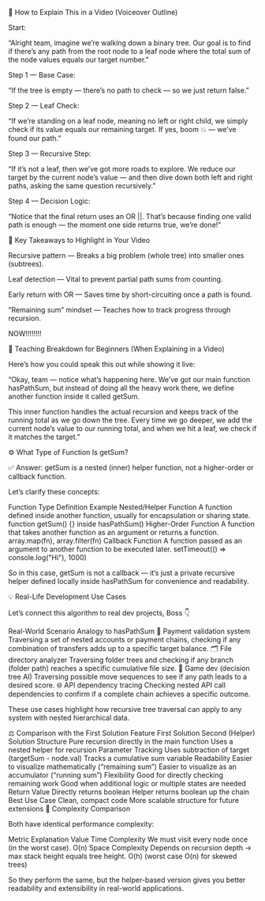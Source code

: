 🧠 How to Explain This in a Video (Voiceover Outline)

Start:

“Alright team, imagine we’re walking down a binary tree.
Our goal is to find if there’s any path from the root node to a leaf node
where the total sum of the node values equals our target number.”

Step 1 — Base Case:

“If the tree is empty — there’s no path to check — so we just return false.”

Step 2 — Leaf Check:

“If we’re standing on a leaf node, meaning no left or right child,
we simply check if its value equals our remaining target.
If yes, boom 💥 — we’ve found our path.”

Step 3 — Recursive Step:

“If it’s not a leaf, then we’ve got more roads to explore.
We reduce our target by the current node’s value —
and then dive down both left and right paths, asking the same question recursively.”

Step 4 — Decision Logic:

“Notice that the final return uses an OR ||.
That’s because finding one valid path is enough —
the moment one side returns true, we’re done!”

🧩 Key Takeaways to Highlight in Your Video

Recursive pattern — Breaks a big problem (whole tree) into smaller ones (subtrees).

Leaf detection — Vital to prevent partial path sums from counting.

Early return with OR — Saves time by short-circuiting once a path is found.

“Remaining sum” mindset — Teaches how to track progress through recursion.


NOW!!!!!!!!

🧠 Teaching Breakdown for Beginners (When Explaining in a Video)

Here’s how you could speak this out while showing it live:

“Okay, team — notice what’s happening here.
We’ve got our main function hasPathSum, but instead of doing all the heavy work there,
we define another function inside it called getSum.

This inner function handles the actual recursion and keeps track of the running total as we go down the tree.
Every time we go deeper, we add the current node’s value to our running total,
and when we hit a leaf, we check if it matches the target.”

⚙️ What Type of Function Is getSum?

✅ Answer:
getSum is a nested (inner) helper function, not a higher-order or callback function.

Let’s clarify these concepts:

Function Type	           Definition	        Example
Nested/Helper Function	 A function defined inside another function, usually for encapsulation or sharing state.	                                    function getSum() {} inside hasPathSum()
Higher-Order Function	   A function that takes another function as an argument or returns a function.	array.map(fn), array.filter(fn)
Callback Function	       A function passed as an argument to another function to be executed later.	                                     setTimeout(() => console.log("Hi"), 1000)

So in this case, getSum is not a callback — it’s just a private recursive helper defined locally inside hasPathSum for convenience and readability.

💡 Real-Life Development Use Cases

Let’s connect this algorithm to real dev projects, Boss 👇

Real-World Scenario	Analogy to hasPathSum
🏦 Payment validation system	Traversing a set of nested accounts or payment chains, checking if any combination of transfers adds up to a specific target balance.
🗂️ File directory analyzer	Traversing folder trees and checking if any branch (folder path) reaches a specific cumulative file size.
🧩 Game dev (decision tree AI)	Traversing possible move sequences to see if any path leads to a desired score.
🌐 API dependency tracing	Checking nested API call dependencies to confirm if a complete chain achieves a specific outcome.

These use cases highlight how recursive tree traversal can apply to any system with nested hierarchical data.

⚖️ Comparison with the First Solution
Feature	First Solution	Second (Helper) Solution
Structure	Pure recursion directly in the main function	Uses a nested helper for recursion
Parameter Tracking	Uses subtraction of target (targetSum - node.val)	Tracks a cumulative sum variable
Readability	Easier to visualize mathematically (“remaining sum”)	Easier to visualize as an accumulator (“running sum”)
Flexibility	Good for directly checking remaining work	Good when additional logic or multiple states are needed
Return Value	Directly returns boolean	Helper returns boolean up the chain
Best Use Case	Clean, compact code	More scalable structure for future extensions
🧮 Complexity Comparison

Both have identical performance complexity:

Metric	Explanation	Value
Time Complexity	We must visit every node once (in the worst case).	O(n)
Space Complexity	Depends on recursion depth → max stack height equals tree height.	O(h) (worst case O(n) for skewed trees)

So they perform the same, but the helper-based version gives you better readability and extensibility in real-world applications.